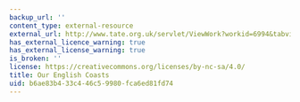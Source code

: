 ```yaml
---
backup_url: ''
content_type: external-resource
external_url: http://www.tate.org.uk/servlet/ViewWork?workid=6994&tabview=image
has_external_licence_warning: true
has_external_license_warning: true
is_broken: ''
license: https://creativecommons.org/licenses/by-nc-sa/4.0/
title: Our English Coasts
uid: b6ae83b4-33c4-46c5-9980-fca6ed81fd74
---
```

